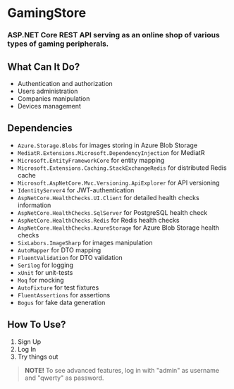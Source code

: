 # GamingStore
### ASP.NET Core REST API serving as an online shop of various types of gaming peripherals.

## What Can It Do?
* Authentication and authorization
* Users administration
* Companies manipulation
* Devices management

## Dependencies
* `Azure.Storage.Blobs` for images storing in Azure Blob Storage
* `MediatR.Extensions.Microsoft.DependencyInjection` for MediatR
* `Microsoft.EntityFrameworkCore` for entity mapping
* `Microsoft.Extensions.Caching.StackExchangeRedis` for distributed Redis cache
* `Microsoft.AspNetCore.Mvc.Versioning.ApiExplorer` for API versioning
* `IdentityServer4` for JWT-authentication
* `AspNetCore.HealthChecks.UI.Client` for detailed health checks information
* `AspNetCore.HealthChecks.SqlServer` for PostgreSQL health check
* `AspNetCore.HealthChecks.Redis` for Redis health checks
* `AspNetCore.HealthChecks.AzureStorage` for Azure Blob Storage health checks
* `SixLabors.ImageSharp` for images manipulation
* `AutoMapper` for DTO mapping
* `FluentValidation` for DTO validation
* `Serilog` for logging
* `xUnit` for unit-tests
* `Moq` for mocking
* `AutoFixture` for test fixtures
* `FluentAssertions` for assertions
* `Bogus` for fake data generation

## How To Use?
1. Sign Up
2. Log In
3. Try things out

> **NOTE!** To see advanced features, log in with "admin" as username and "qwerty" as password.
